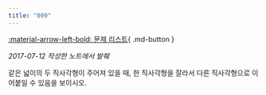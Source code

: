 ```yaml
---
title: "009"
---
```


[:material-arrow-left-bold: 문제 리스트](../index.md){ .md-button }

*2017-07-12 작성한 노트에서 발췌*

같은 넓이의 두 직사각형이 주어져 있을 때, 한 직사각형을 잘라서 다른 직사각형으로 이어붙일 수 있음을 보이시오.